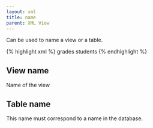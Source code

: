 ```yaml
---
layout: xml
title: name
parent: XML View
---
```

Can be used to name a view or a table.

{% highlight xml %}
    <view>
        <name>grades</name>
        <table>
            <name>students</name>
{% endhighlight %}

## View name
Name of the view

## Table name
This name must correspond to a name in the database.